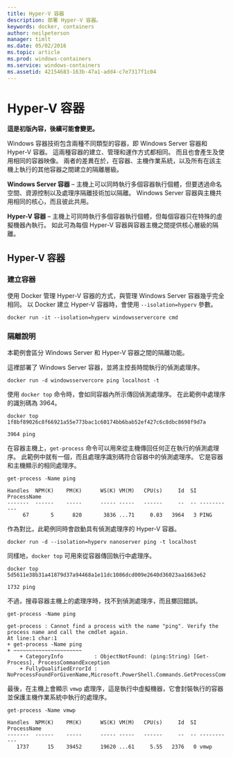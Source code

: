 ```yaml
---
title: Hyper-V 容器
description: 部署 Hyper-V 容器。
keywords: docker, containers
author: neilpeterson
manager: timlt
ms.date: 05/02/2016
ms.topic: article
ms.prod: windows-containers
ms.service: windows-containers
ms.assetid: 42154683-163b-47a1-add4-c7e7317f1c04
---
```


# Hyper-V 容器

**這是初版內容，後續可能會變更。** 

Windows 容器技術包含兩種不同類型的容器，即 Windows Server 容器和 Hyper-V 容器。 這兩種容器的建立、管理和運作方式都相同。 而且也會產生及使用相同的容器映像。 兩者的差異在於，在容器、主機作業系統，以及所有在該主機上執行的其他容器之間建立的隔離層級。

**Windows Server 容器** – 主機上可以同時執行多個容器執行個體，但要透過命名空間、資源控制以及處理序隔離技術加以隔離。  Windows Server 容器與主機共用相同的核心，而且彼此共用。

**Hyper-V 容器** – 主機上可同時執行多個容器執行個體，但每個容器只在特殊的虛擬機器內執行。 如此可為每個 Hyper-V 容器與容器主機之間提供核心層級的隔離。

## Hyper-V 容器

### 建立容器

使用 Docker 管理 Hyper-V 容器的方式，與管理 Windows Server 容器幾乎完全相同。 以 Docker 建立 Hyper-V 容器時，會使用 `--isolation=hyperv` 參數。

```none
docker run -it --isolation=hyperv windowsservercore cmd
```

### 隔離說明

本範例會區分 Windows Server 和 Hyper-V 容器之間的隔離功能。 

這裡部署了 Windows Server 容器，並將主控長時間執行的偵測處理序。

```none
docker run -d windowsservercore ping localhost -t
```

使用 `docker top` 命令時，會如同容器內所示傳回偵測處理序。 在此範例中處理序的識別碼為 3964。

```none
docker top 1f8bf89026c8f66921a55e773bac1c60174bb6bab52ef427c6c8dbc8698f9d7a

3964 ping
```

在容器主機上，`get-process` 命令可以用來從主機傳回任何正在執行的偵測處理序。 此範例中就有一個，而且處理序識別碼符合容器中的偵測處理序。 它是容器和主機顯示的相同處理序。

```none
get-process -Name ping

Handles  NPM(K)    PM(K)      WS(K) VM(M)   CPU(s)     Id  SI ProcessName
-------  ------    -----      ----- -----   ------     --  -- -----------
     67       5      820       3836 ...71     0.03   3964   3 PING
```

作為對比，此範例同時會啟動具有偵測處理序的 Hyper-V 容器。 

```none
docker run -d --isolation=hyperv nanoserver ping -t localhost
```

同樣地，`docker top` 可用來從容器傳回執行中處理序。

```none
docker top 5d5611e38b31a41879d37a94468a1e11dc1086dcd009e2640d36023aa1663e62

1732 ping
```

不過，搜尋容器主機上的處理序時，找不到偵測處理序，而且擲回錯誤。

```none
get-process -Name ping

get-process : Cannot find a process with the name "ping". Verify the process name and call the cmdlet again.
At line:1 char:1
+ get-process -Name ping
+ ~~~~~~~~~~~~~~~~~~~~~~
    + CategoryInfo          : ObjectNotFound: (ping:String) [Get-Process], ProcessCommandException
    + FullyQualifiedErrorId : NoProcessFoundForGivenName,Microsoft.PowerShell.Commands.GetProcessCommand
```

最後，在主機上會顯示 `vmwp` 處理序，這是執行中虛擬機器，它會封裝執行的容器並保護主機作業系統中執行的處理序。

```none
get-process -Name vmwp

Handles  NPM(K)    PM(K)      WS(K) VM(M)   CPU(s)     Id  SI ProcessName
-------  ------    -----      ----- -----   ------     --  -- -----------
   1737      15    39452      19620 ...61     5.55   2376   0 vmwp
```


<!--HONumber=May16_HO3-->


